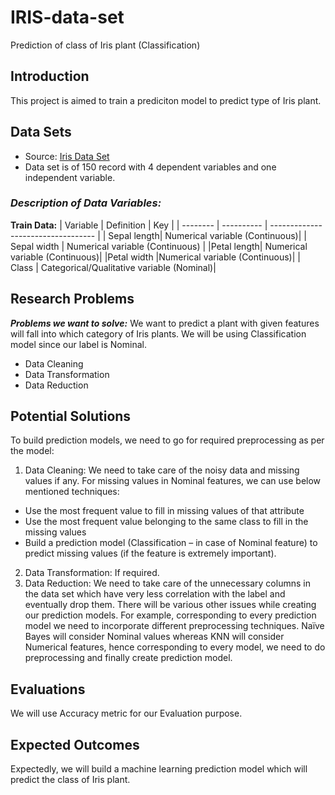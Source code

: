 # IRIS-data-set
Prediction of class of Iris plant (Classification)

## Introduction
This project is aimed to train a prediciton model to predict type of Iris plant.

## Data Sets
- Source: [Iris Data Set](https://archive.ics.uci.edu/ml/datasets/Iris)
- Data set is of 150 record with 4 dependent variables and one independent variable.

### ***Description of Data Variables:***
**Train Data:**
| Variable | Definition |	         Key                       |
| -------- | ---------- | ---------------------------------- |
| Sepal length| Numerical variable (Continuous)|
| Sepal width | Numerical variable (Continuous)	  |
|Petal length| Numerical variable (Continuous)|
|Petal width	 |Numerical variable (Continuous)|
| Class | Categorical/Qualitative variable (Nominal)|

## Research Problems
***Problems we want to solve:***
We want to predict a plant with given features will fall into which category of Iris plants.
We will be using Classification model since our label is Nominal.
- Data Cleaning
- Data Transformation
- Data Reduction

## Potential Solutions
To build prediction models, we need to go for required preprocessing as per the model:
1. Data Cleaning: We need to take care of the noisy data and missing values if any. For missing values
in Nominal features, we can use below mentioned techniques:
- Use the most frequent value to fill in missing values of that attribute
- Use the most frequent value belonging to the same class to fill in the missing values
- Build a prediction model (Classification – in case of Nominal feature) to predict missing values
(if the feature is extremely important).
2. Data Transformation: If required.
3. Data Reduction: We need to take care of the unnecessary columns in the data set which have
very less correlation with the label and eventually drop them.
There will be various other issues while creating our prediction models. For example,
corresponding to every prediction model we need to incorporate different preprocessing
techniques. Naïve Bayes will consider Nominal values whereas KNN will consider Numerical
features, hence corresponding to every model, we need to do preprocessing and finally create
prediction model.

## Evaluations
We will use Accuracy metric for our Evaluation purpose.

## Expected Outcomes
Expectedly, we will build a machine learning prediction model which will predict the class of Iris plant.
